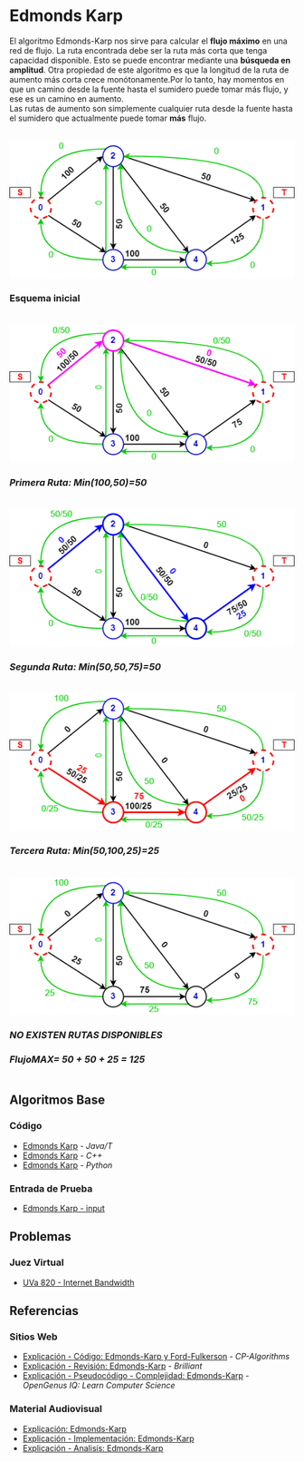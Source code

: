# Edmonds Karp 

El algoritmo Edmonds-Karp nos sirve para calcular el **flujo máximo** en una red de flujo. La ruta encontrada debe ser la ruta más corta que tenga capacidad disponible. Esto se puede encontrar mediante una **búsqueda en amplitud**. Otra propiedad de este algoritmo es que la longitud de la ruta de aumento más corta crece monótonamente.Por lo tanto, hay momentos en que un camino desde la fuente hasta el sumidero puede tomar más flujo, y ese es un camino en aumento.<br/>
Las rutas de aumento son simplemente cualquier ruta desde la fuente hasta el sumidero que actualmente puede tomar **más** flujo. 
<br/><br/>

![Unsolved Problem](https://github.com/AleS900/prueba/blob/master/assets/EK1.png)
### Esquema inicial<br/><br/>
![Problem Solution Step 1](https://github.com/AleS900/prueba/blob/master/assets/EK2.png)
### _Primera Ruta:    **Min(100,50)=50**_<br/><br/>
![Problem Solution Step 1](https://github.com/AleS900/prueba/blob/master/assets/EK3%20(1).png)
### _Segunda Ruta:    **Min(50,50,75)=50**_<br/><br/>
![Problem Solution Step 1](https://github.com/AleS900/prueba/blob/master/assets/EK4.png)
### _Tercera Ruta:    **Min(50,100,25)=25**_<br/><br/>
![Problem Solution Step 1](https://github.com/AleS900/prueba/blob/master/assets/EKF.png)
### _**NO EXISTEN RUTAS DISPONIBLES**_
### _**FlujoMAX= 50 + 50 + 25 = 125**_<br/><br/>

## Algoritmos Base
### Código
-  [Edmonds Karp](https://github.com/PaulLandaeta/algoritmica2/blob/master/contenidoeoria%20de%20Grafos/Edmonds_Karp/EdmondsKarp.java) - _Java/T_
-  [Edmonds Karp](https://github.com/PaulLandaeta/algoritmica2/blob/master/contenido/Teoria%20de%20Grafos/Edmonds_Karp/edmonds_karp.cpp) - _C++_
-  [Edmonds Karp](https://github.com/PaulLandaeta/algoritmica2/blob/master/contenido/Teoria%20de%20Grafos/Edmonds_Karp/edmonds_karp) - _Python_

### Entrada de Prueba
-  [Edmonds Karp - input](https://github.com/PaulLandaeta/algoritmica2/blob/master/contenido/Teoria%20de%20Grafos/Edmonds_Karp/in.txt)

## Problemas
### Juez Virtual
-  [UVa 820 - Internet Bandwidth](https://onlinejudge.org/index.php?option=onlinejudge&Itemid=8&page=show_problem&problem=761)

## Referencias
### Sitios Web 
-  [Explicación - Código: Edmonds-Karp y Ford-Fulkerson](https://cp-algorithms.com/graph/edmonds_karp.html) - _CP-Algorithms_
-  [Explicación - Revisión: Edmonds-Karp](https://brilliant.org/wiki/edmonds-karp-algorithm/) - _Brilliant_
-  [Explicación - Pseudocódigo - Complejidad: Edmonds-Karp](https://iq.opengenus.org/edmonds-karp-algorithm-for-maximum-flow/) - _OpenGenus IQ: Learn Computer Science_
### Material Audiovisual
-  [Explicación: Edmonds-Karp](https://www.youtube.com/watch?v=RppuJYwlcI8)
-  [Explicación - Implementación: Edmonds-Karp](https://www.youtube.com/watch?v=GiN3jRdgxU4)
-  [Explicación - Analisís: Edmonds-Karp](https://www.youtube.com/watch?v=FlIB73vSl4s)
